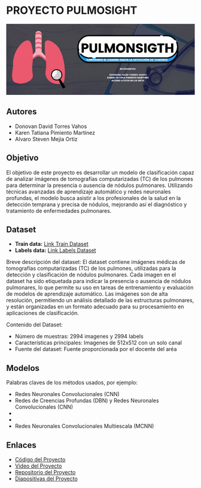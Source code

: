 # PROYECTO PULMOSIGHT

![Texto alternativo](https://github.com/DonovanDavid/ProyectoPulmosight/blob/main/Pulmosing.png "Título opcional")


## Autores
 - Donovan David Torres Vahos
 - Karen Tatiana Pimiento Martinez
 - Alvaro Steven Mejia Ortiz

## Objetivo
El objetivo de este proyecto es desarrollar un modelo de clasificación capaz de analizar imágenes de tomografías computarizadas (TC) de los pulmones para determinar la presencia o ausencia de nódulos pulmonares. Utilizando técnicas avanzadas de aprendizaje automático y redes neuronales profundas, el modelo busca asistir a los profesionales de la salud en la detección temprana y precisa de nódulos, mejorando así el diagnóstico y tratamiento de enfermedades pulmonares.

## Dataset
- **Train data:** [Link Train Dataset](https://drive.google.com/uc?id=18wuVYG6jVnAI0PJcJO4sJyZtDTs5FbpJ)
- **Labels data:** [Link Labels Dataset](https://drive.google.com/uc?id=1oLsKDoXMLKBzYEdH4mdIvDjJssHYXW2v)

Breve descripción del dataset:
El dataset contiene imágenes médicas de tomografías computarizadas (TC) de los pulmones, utilizadas para la detección y clasificación de nódulos pulmonares. Cada imagen en el dataset ha sido etiquetada para indicar la presencia o ausencia de nódulos pulmonares, lo que permite su uso en tareas de entrenamiento y evaluación de modelos de aprendizaje automático. Las imágenes son de alta resolución, permitiendo un análisis detallado de las estructuras pulmonares, y están organizadas en un formato adecuado para su procesamiento en aplicaciones de clasificación.

Contenido del Dataset:
- Número de muestras: 2994 imagenes y 2994 labels
- Características principales: Imagenes de 512x512 con un solo canal 
- Fuente del dataset: Fuente proporcionada por el docente del aréa

## Modelos
Palabras claves de los métodos usados, por ejemplo:
- Redes Neuronales Convolucionales (CNN)
- Redes de Creencias Profundas (DBN) y Redes Neuronales Convolucionales (CNN)
-
-
- Redes Neuronales Convolucionales Multiescala (MCNN)

## Enlaces
- [Código del Proyecto](#)
- [Video del Proyecto](#)
- [Repositorio del Proyecto](#)
- [Diapositivas del Proyecto](#)

